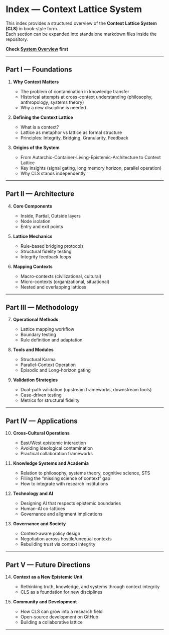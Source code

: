 # Index — Context Lattice System

This index provides a structured overview of the **Context Lattice System (CLS)** in book-style form.  
Each section can be expanded into standalone markdown files inside the repository.

**Check [System Overview](00-system_overview.md) first**

---

## Part I — Foundations
1. **Why Context Matters**  
   - The problem of contamination in knowledge transfer  
   - Historical attempts at cross-context understanding (philosophy, anthropology, systems theory)  
   - Why a new discipline is needed  

2. **Defining the Context Lattice**  
   - What is a context?  
   - Lattice as metaphor vs lattice as formal structure  
   - Principles: Integrity, Bridging, Granularity, Feedback  

3. **Origins of the System**  
   - From Autarchic-Container-Living-Epistemic-Architecture to Context Lattice  
   - Key insights (signal gating, long memory horizon, parallel operation)  
   - Why CLS stands independently  

---

## Part II — Architecture
4. **Core Components**  
   - Inside, Partial, Outside layers  
   - Node isolation  
   - Entry and exit points  

5. **Lattice Mechanics**  
   - Rule-based bridging protocols  
   - Structural fidelity testing  
   - Integrity feedback loops  

6. **Mapping Contexts**  
   - Macro-contexts (civilizational, cultural)  
   - Micro-contexts (organizational, situational)  
   - Nested and overlapping lattices  

---

## Part III — Methodology
7. **Operational Methods**  
   - Lattice mapping workflow  
   - Boundary testing  
   - Rule definition and adaptation  

8. **Tools and Modules**  
   - Structural Karma  
   - Parallel-Context Operation  
   - Episodic and Long-horizon gating  

9. **Validation Strategies**  
   - Dual-path validation (upstream frameworks, downstream tools)  
   - Case-driven testing  
   - Metrics for structural fidelity  

---

## Part IV — Applications
10. **Cross-Cultural Operations**  
    - East/West epistemic interaction  
    - Avoiding ideological contamination  
    - Practical collaboration frameworks  

11. **Knowledge Systems and Academia**  
    - Relation to philosophy, systems theory, cognitive science, STS  
    - Filling the “missing science of context” gap  
    - How to integrate with research institutions  

12. **Technology and AI**  
    - Designing AI that respects epistemic boundaries  
    - Human–AI co-lattices  
    - Governance and alignment implications  

13. **Governance and Society**  
    - Context-aware policy design  
    - Negotiation across hostile/unequal contexts  
    - Rebuilding trust via context integrity  

---

## Part V — Future Directions
14. **Context as a New Epistemic Unit**  
    - Rethinking truth, knowledge, and systems through context integrity  
    - CLS as a foundation for new disciplines  

15. **Community and Development**  
    - How CLS can grow into a research field  
    - Open-source development on GitHub  
    - Building a collaborative lattice  

---
